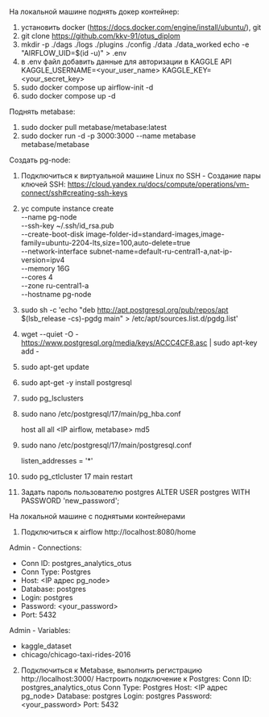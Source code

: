 На локальной машине поднять докер контейнер:
1. установить docker (https://docs.docker.com/engine/install/ubuntu/), git
2. git clone https://github.com/kkv-91/otus_diplom
3. mkdir -p ./dags ./logs ./plugins ./config ./data ./data_worked
echo -e "AIRFLOW_UID=$(id -u)" > .env
4. в .env файл добавить данные для авторизации в KAGGLE API  
   KAGGLE_USERNAME=<your_user_name>
   KAGGLE_KEY=<your_secret_key>
5.  sudo docker compose up airflow-init -d  
6.  sudo docker compose up -d
   
Поднять metabase:
1. sudo docker pull metabase/metabase:latest
2. sudo docker run -d -p 3000:3000 --name metabase metabase/metabase

Создать pg-node:
1. Подключиться к виртуальной машине Linux по SSH - Создание пары ключей SSH: https://cloud.yandex.ru/docs/compute/operations/vm-connect/ssh#creating-ssh-keys
2. yc compute instance create \
    --name pg-node \
    --ssh-key ~/.ssh/id_rsa.pub \
    --create-boot-disk image-folder-id=standard-images,image-family=ubuntu-2204-lts,size=100,auto-delete=true \
    --network-interface subnet-name=default-ru-central1-a,nat-ip-version=ipv4 \
    --memory 16G \
    --cores 4 \
    --zone ru-central1-a \
    --hostname pg-node
3. sudo sh -c 'echo "deb http://apt.postgresql.org/pub/repos/apt $(lsb_release -cs)-pgdg main" > /etc/apt/sources.list.d/pgdg.list'
4. wget --quiet -O - https://www.postgresql.org/media/keys/ACCC4CF8.asc | sudo apt-key add -
5. sudo apt-get update
6. sudo apt-get -y install postgresql
7. sudo pg_lsclusters 
8. sudo nano /etc/postgresql/17/main/pg_hba.conf
  
    host    all             all              <IP airflow, metabase>                       md5

9. sudo nano /etc/postgresql/17/main/postgresql.conf
        
    listen_addresses = '*'
   
10. sudo pg_ctlcluster 17 main restart

5. Задать пароль пользователю postgres
ALTER USER postgres WITH PASSWORD 'new_password';

На локальной машине с поднятыми контейнерами
1. Подключиться к airflow
http://localhost:8080/home

Admin - Connections:
- Conn ID: postgres_analytics_otus
- Conn Type: Postgres
- Host: <IP адрес pg_node>
- Database: postgres
- Login: postgres
- Password: <your_password>
- Port: 5432
  
Admin - Variables:
- kaggle_dataset
- chicago/chicago-taxi-rides-2016

2. Подключиться к Metabase, выполнить регистрацию
http://localhost:3000/
Настроить подключение к Postgres:
			Conn ID: postgres_analytics_otus
			Conn Type: Postgres
			Host: <IP адрес pg_node>
			Database: postgres
			Login: postgres
  			Password: <your_password>
			Port: 5432
